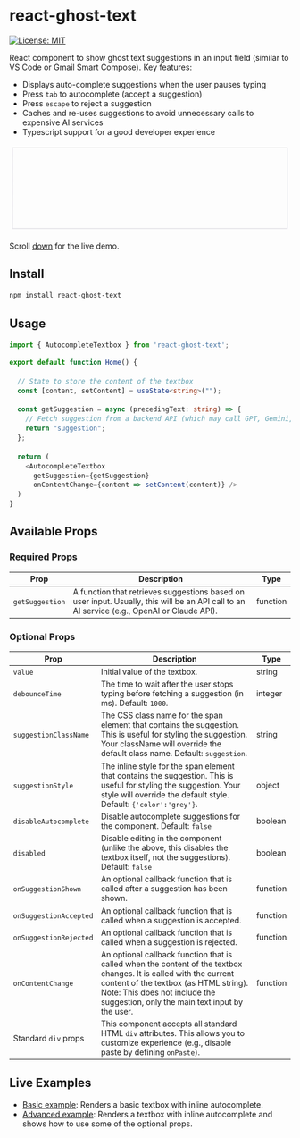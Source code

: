# react-ghost-text

[![License: MIT](https://img.shields.io/badge/License-MIT-green.svg)](https://opensource.org/licenses/MIT)

React component to show ghost text suggestions in an input field (similar to VS Code or Gmail Smart Compose). Key features:
- Displays auto-complete suggestions when the user pauses typing
- Press `tab` to autocomplete (accept a suggestion)
- Press `escape` to reject a suggestion
- Caches and re-uses suggestions to avoid unnecessary calls to expensive AI services
- Typescript support for a good developer experience

![demo](https://github.com/agdhruv/react-ghost-text/blob/main/assets/demo.gif?raw=true)

Scroll [down](#live-examples) for the live demo.

## Install

```sh
npm install react-ghost-text
```

## Usage
```typescript
import { AutocompleteTextbox } from 'react-ghost-text';
```

```typescript
export default function Home() {

  // State to store the content of the textbox
  const [content, setContent] = useState<string>("");

  const getSuggestion = async (precedingText: string) => {
    // Fetch suggestion from a backend API (which may call GPT, Gemini, Claude, etc.)
    return "suggestion";
  };

  return (
    <AutocompleteTextbox
      getSuggestion={getSuggestion}
      onContentChange={content => setContent(content)} />
  )
}
```

## Available Props

### Required Props
|Prop|Description|Type|
|-|-|-|
|`getSuggestion`| A function that retrieves suggestions based on user input. Usually, this will be an API call to an AI service (e.g., OpenAI or Claude API). | function |

### Optional Props
|Prop|Description|Type|
|-|-|-|
| `value` | Initial value of the textbox. | string |
| `debounceTime` | The time to wait after the user stops typing before fetching a suggestion (in ms). Default: `1000`. | integer |
| `suggestionClassName` | The CSS class name for the span element that contains the suggestion. This is useful for styling the suggestion. Your className will override the default class name. Default: `suggestion`. | string |
| `suggestionStyle` | The inline style for the span element that contains the suggestion. This is useful for styling the suggestion. Your style will override the default style. Default: `{'color':'grey'}`.| object |
| `disableAutocomplete` | Disable autocomplete suggestions for the component. Default: `false` | boolean |
| `disabled` | Disable editing in the component (unlike the above, this disables the textbox itself, not the suggestions). Default: `false` | boolean |
| `onSuggestionShown` | An optional callback function that is called after a suggestion has been shown. | function |
| `onSuggestionAccepted` | An optional callback function that is called when a suggestion is accepted. | function |
| `onSuggestionRejected` | An optional callback function that is called when a suggestion is rejected. | function |
| `onContentChange` | An optional callback function that is called when the content of the textbox changes. It is called with the current content of the textbox (as HTML string). Note: This does not include the suggestion, only the main text input by the user. | function |
| Standard `div` props | This component accepts all standard HTML `div` attributes. This allows you to customize experience (e.g., disable paste by defining `onPaste`). | |

## Live Examples
- [Basic example](https://codesandbox.io/p/sandbox/basic-5lp855): Renders a basic textbox with inline autocomplete.
- [Advanced example](https://codesandbox.io/p/sandbox/advanced-example-6ght78): Renders a textbox with inline autocomplete and shows how to use some of the optional props.